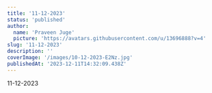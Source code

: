 ```yaml
---
title: '11-12-2023'
status: 'published'
author:
  name: 'Praveen Juge'
  picture: 'https://avatars.githubusercontent.com/u/13696888?v=4'
slug: '11-12-2023'
description: ''
coverImage: '/images/10-12-2023-E2Nz.jpg'
publishedAt: '2023-12-11T14:32:09.438Z'
---
```


11-12-2023